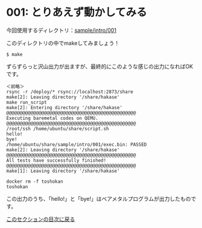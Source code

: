 001: とりあえず動かしてみる
==========================

今回使用するディレクトリ：[sample/intro/001](https://github.com/PFLab-OS/Toshokan/tree/master/sample/intro/001)

このディレクトリの中でmakeしてみましょう！

```
$ make
```

ずらずらっと沢山出力が出ますが、最終的にこのような感じの出力になればOKです。

```
＜前略＞
rsync -r /deploy/* rsync://localhost:2873/share
make[2]: Leaving directory '/share/hakase'
make run_script
make[2]: Entering directory '/share/hakase'
@@@@@@@@@@@@@@@@@@@@@@@@@@@@@@@@@@@@@@@@@@@@@@@@
Executing baremetal codes on QEMU.
@@@@@@@@@@@@@@@@@@@@@@@@@@@@@@@@@@@@@@@@@@@@@@@@
/root/ssh /home/ubuntu/share/script.sh
hello!
bye!
/home/ubuntu/share/sample/intro/001/exec.bin: PASSED
make[2]: Leaving directory '/share/hakase'
@@@@@@@@@@@@@@@@@@@@@@@@@@@@@@@@@@@@@@@@@@@@@@@@
All tests have successfully finished!
@@@@@@@@@@@@@@@@@@@@@@@@@@@@@@@@@@@@@@@@@@@@@@@@
make[1]: Leaving directory '/share/hakase'

docker rm -f toshokan
toshokan
```

この出力のうち、「hello!」と「bye!」はベアメタルプログラムが出力したものです。

[このセクションの目次に戻る](index.md)
